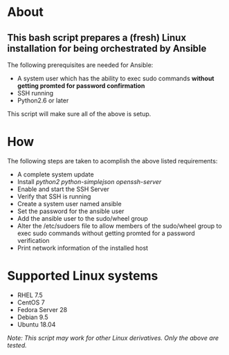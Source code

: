 # About
## This bash script prepares a (fresh) Linux installation for being orchestrated by Ansible
The following prerequisites are needed for Ansible:
- A system user which has the ability to exec sudo commands __without getting promted for password confirmation__
- SSH running
- Python2.6 or later

This script will make sure all of the above is setup.

# How
The following steps are taken to acomplish the above listed requirements:
- A complete system update
- Install *python2 python-simplejson openssh-server*
- Enable and start the SSH Server
- Verify that SSH is running
- Create a system user named ansible
- Set the password for the ansible user
- Add the ansible user to the sudo/wheel group
- Alter the /etc/sudoers file to allow members of the sudo/wheel group to exec sudo commands without getting promted for a password verification
- Print network information of the installed host

# Supported Linux systems
- RHEL 7.5
- CentOS 7
- Fedora Server 28
- Debian 9.5
- Ubuntu 18.04

*Note: This script may work for other Linux derivatives. Only the above are tested.*
